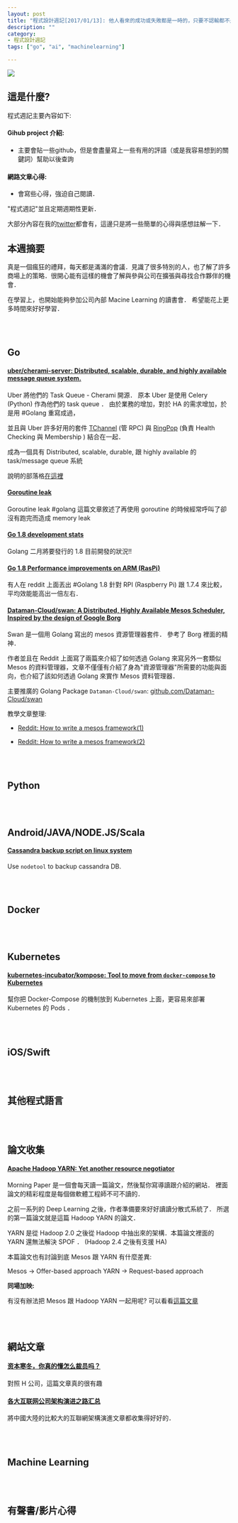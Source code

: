 ```yaml
---
layout: post
title: "程式設計週記[2017/01/13]: 他人看來的成功或失敗都是一時的，只要不認輸都不是失敗"
description: ""
category: 
- 程式設計週記
tags: ["go", "ai", "machinelearning"]

---
```


![](http://www.nh.com.tw/servlet/ProductPhoto?stk_c=9789869362306)

這是什麼?
-----

程式週記主要內容如下:

#### Gihub project 介紹:
- 主要會貼一些github，但是會盡量寫上一些有用的評語（或是我容易想到的關鍵詞）幫助以後查詢

#### 網路文章心得:
- 會寫些心得，強迫自己閱讀．

"程式週記"並且定期週期性更新．

大部分內容在我的[twitter](https://twitter.com/Evan_Lin)都會有，這邊只是將一些簡單的心得與感想註解一下．

本週摘要
-----

真是一個瘋狂的禮拜，每天都是滿滿的會議．見識了很多特別的人，也了解了許多商場上的策略．很開心能有這樣的機會了解與參與公司在擴張與尋找合作夥伴的機會．

在學習上，也開始能夠參加公司內部 Macine Learning 的讀書會． 希望能花上更多時間來好好學習．

<br><br>

Go
-----

#### [uber/cherami-server: Distributed, scalable, durable, and highly available message queue system.](https://github.com/uber/cherami-server)

Uber 將他們的 Task Queue - Cherami 開源． 原本 Uber 是使用 Celery (Python) 作為他們的 task queue ． 由於業務的增加，對於 HA 的需求增加，於是用 #Golang 重寫成過，

並且與 Uber 許多好用的套件 [TChannel](http://buff.ly/2ia5CFb)  (管 RPC) 與 [RingPop](http://buff.ly/2i79MSL) (負責 Health Checking 與 Membership ) 結合在一起．

成為一個具有 Distributed, scalable, durable, 跟 highly available 的 task/message queue 系統

說明的部落格[在這裡](http://buff.ly/2iW6pLP)  


#### [Goroutine leak](https://medium.com/golangspec/goroutine-leak-400063aef468#.jwqyanprm)

Goroutine leak #golang 這篇文章敘述了再使用 goroutine 的時候經常呼叫了卻沒有跑完而造成 memory leak 


#### [Go 1.8 development stats](https://rakyll.org/go18cls/)

Golang 二月將要發行的 1.8 目前開發的狀況!!

#### [Go 1.8 Performance improvements on ARM (RasPi)](https://www.reddit.com/r/golang/comments/5o17c8/go_18_performance_improvements_on_arm_raspi/)

有人在 reddit 上面丟出 #Golang 1.8 針對 RPI (Raspberry Pi) 跟 1.7.4 來比較，平均效能能高出一倍左右． 

#### [Dataman-Cloud/swan: A Distributed, Highly Available Mesos Scheduler, Inspired by the design of Google Borg](https://github.com/Dataman-Cloud/swan)

Swan 是一個用 Golang 寫出的 mesos 資源管理器套件． 參考了 Borg 裡面的精神．

作者並且在 Reddit  上面寫了兩篇來介紹了如何透過 Golang 來寫另外一套類似 Mesos 的資料管理器，文章不僅僅有介紹了身為"資源管理器"所需要的功能與面向，也介紹了該如何透過 Golang 來實作 Mesos 資料管理器．

主要推廣的 Golang Package `Dataman-Cloud/swan`:
[github.com/Dataman-Cloud/swan](https://github.com/Dataman-Cloud/swan)

教學文章整理:

- [Reddit: How to write a mesos framework(1)](https://www.reddit.com/r/mesos/comments/5kdb52/how_to_write_a_mesos_framework_1/)

- [Reddit: How to write a mesos framework(2)](https://www.reddit.com/r/mesos/comments/5mcuo6/how_to_write_a_mesos_framework_2/)

<br><br>

Python
-----



<br><br>


Android/JAVA/NODE.JS/Scala
-----

#### [Cassandra backup script on linux system](http://sharadchhetri.com/2015/05/02/cassandra-backup-script-on-linux-system/)

Use `nodetool` to backup cassandra DB.


<br><br>


Docker
-----

<br><br>

Kubernetes
-----

#### [kubernetes-incubator/kompose: Tool to move from `docker-compose` to Kubernetes](https://github.com/kubernetes-incubator/kompose)

幫你把 Docker-Compose 的機制放到 Kubernetes 上面，更容易來部署 Kubernetes 的 Pods ．

<br><br>

iOS/Swift
-----


<br><br>

其他程式語言
-----


<br><br>


論文收集
-----

#### [Apache Hadoop YARN: Yet another resource negotiator](https://blog.acolyer.org/2017/01/09/apache-hadoop-yarn-yet-another-resource-negotiator/)

Morning Paper 是一個會每天讀一篇論文，然後幫你寫導讀跟介紹的網站． 裡面論文的精彩程度是每個做軟體工程師不可不讀的．

之前一系列的 Deep Learning 之後，作者準備要來好好讀讀分散式系統了． 所選的第一篇論文就是這篇 Hadoop YARN 的論文．

YARN 是從 Hadoop 2.0 之後從 Hadoop 中抽出來的架構．本篇論文裡面的 YARN 還無法解決 SPOF ．  (Hadoop 2.4 之後有支援 HA)

本篇論文也有討論到底 Mesos 跟 YARN 有什麼差異:

Mesos -> Offer-based approach
YARN  -> Request-based approach

**同場加映:**

有沒有辦法把 Mesos 跟 Hadoop YARN  一起用呢?  可以看看[這篇文章](http://www.gegugu.com/2016/01/04/6372.html)


<br><br>


網站文章
-----

#### [资本寒冬，你真的懂怎么裁员吗？](http://36kr.com/p/5061882.html)

對照 H 公司，這篇文章真的很有趣

#### [各大互联网公司架构演进之路汇总](http://www.hollischuang.com/archives/1036)

將中國大陸的比較大的互聯網架構演進文章都收集得好好的．

<br><br>


Machine Learning
-----




<br><br>

有聲書/影片心得
-----

<br><br>



<br><br>

